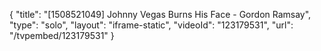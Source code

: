 {
    "title": "[1508521049] Johnny Vegas Burns His Face - Gordon Ramsay",
    "type": "solo",
    "layout": "iframe-static",
    "videoId": "123179531",
    "url": "\/tvpembed\/123179531"
}